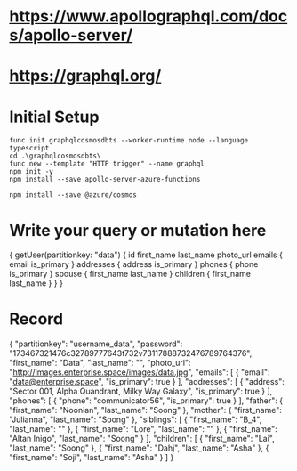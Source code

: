 # https://www.apollographql.com/docs/apollo-server/
# https://graphql.org/

# Initial Setup
    func init graphqlcosmosdbts --worker-runtime node --language typescript
    cd .\graphqlcosmosdbts\
    func new --template "HTTP trigger" --name graphql
    npm init -y
    npm install --save apollo-server-azure-functions

    npm install --save @azure/cosmos

# Write your query or mutation here
{
  getUser(partitionkey: "data") {
    id
    first_name
    last_name
    photo_url
    emails {
      email
      is_primary
    }
    addresses {
      address
      is_primary
    }
    phones {
      phone
      is_primary
    }
    spouse {
      first_name
      last_name
    }
    children {
      first_name
      last_name
    }
  }
}



# Record
  {
      "partitionkey": "username_data",
      "password": "173467321476c32789777643t732v73117888732476789764376",
      "first_name": "Data",
      "last_name": "",
      "photo_url": "http://images.enterprise.space/images/data.jpg",
      "emails": [
          {
              "email": "data@enterprise.space",
              "is_primary": true
          }
      ],
      "addresses": [
          {
              "address": "Sector 001, Alpha Quandrant, Milky Way Galaxy",
              "is_primary": true
          }
      ],
      "phones": [
          {
              "phone": "communicator56",
              "is_primary": true
          }
      ],
      "father": {
          "first_name": "Noonian",
          "last_name": "Soong"
      },
      "mother": {
          "first_name": "Julianna",
          "last_name": "Soong"
      },
      "siblings": [
          {
              "first_name": "B_4",
              "last_name": ""
          },
          {
              "first_name": "Lore",
              "last_name": ""
          },
          {
              "first_name": "Altan Inigo",
              "last_name": "Soong"
          }
      ],
      "children": [
          {
              "first_name": "Lai",
              "last_name": "Soong"
          },
          {
              "first_name": "Dahj",
              "last_name": "Asha"
          },
          {
              "first_name": "Soji",
              "last_name": "Asha"
          }
      ]
  }